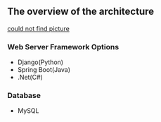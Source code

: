 ## The overview of the architecture
[could not find picture](https://github.com/yangyangxian/picsrepo/blob/master/techoverview.PNG?raw=true)
### Web Server Framework Options
* Django(Python)
* Spring Boot(Java)
* .Net(C#)

### Database
* MySQL
